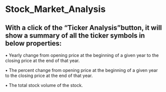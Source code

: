 # Stock_Market_Analysis

## With a click of the “Ticker Analysis”button, it will show a summary of all the ticker symbols in below properties:

•	Yearly change from opening price at the beginning of a given year to the closing price at the end of that year.

•	The percent change from opening price at the beginning of a given year to the closing price at the end of that year.

•	The total stock volume of the stock.
